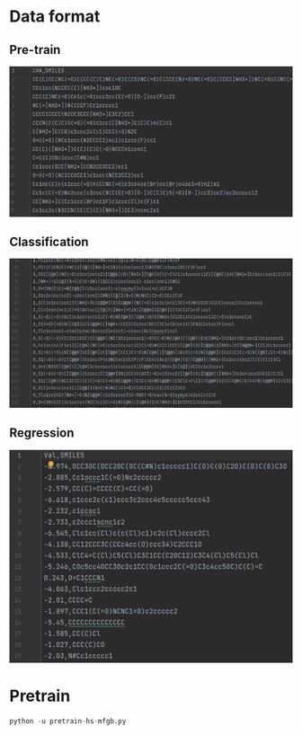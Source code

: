 # Data format
## Pre-train
![image](https://github.com/sytresbien/mfgb/blob/main/readme/pretrain.jpg)
## Classification
![image](https://github.com/sytresbien/mfgb/blob/main/readme/classification.jpg)
## Regression
![image](https://github.com/sytresbien/mfgb/blob/main/readme/regression.jpg)
# Pretrain
```python
python -u pretrain-hs-mfgb.py
```
